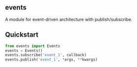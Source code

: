 ## events

A module for event-driven architecture with publish/subscribe.


## Quickstart

```python
from events import Events
events = Events()
events.subscribe('event_1', callback)
events.publish('event_1', *args, **kwargs)
```
